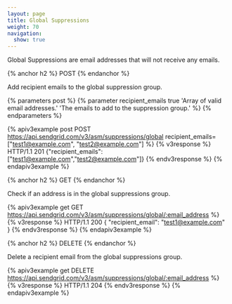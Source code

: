```yaml
---
layout: page
title: Global Suppressions
weight: 70
navigation:
  show: true
---
```


Global Suppressions are email addresses that will not receive any
emails.

{% anchor h2 %}
POST
{% endanchor %}

Add recipient emails to the global suppression group.

{% parameters post %}
 {% parameter recipient_emails true 'Array of valid email addresses.' 'The emails to add to the suppression group.' %}
{% endparameters %}

{% apiv3example post POST https://api.sendgrid.com/v3/asm/suppressions/global recipient_emails=["test1@example.com", "test2@example.com"] %}
{% v3response %}
HTTP/1.1 201
{"recipient_emails":["test1@example.com","test2@example.com"]}
{% endv3response %}
{% endapiv3example %}

{% anchor h2 %}
GET
{% endanchor %}

Check if an address is in the global suppressions group.

{% apiv3example get GET https://api.sendgrid.com/v3/asm/suppressions/global/:email_address %}
{% v3response %}
HTTP/1.1 200
{
  "recipient_email": "test1@example.com"
}
{% endv3response %}
{% endapiv3example %}

{% anchor h2 %}
DELETE
{% endanchor %}

Delete a recipient email from the global suppressions group.

{% apiv3example get DELETE https://api.sendgrid.com/v3/asm/suppressions/global/:email_address %}
{% v3response %}
HTTP/1.1 204
{% endv3response %}
{% endapiv3example %}

